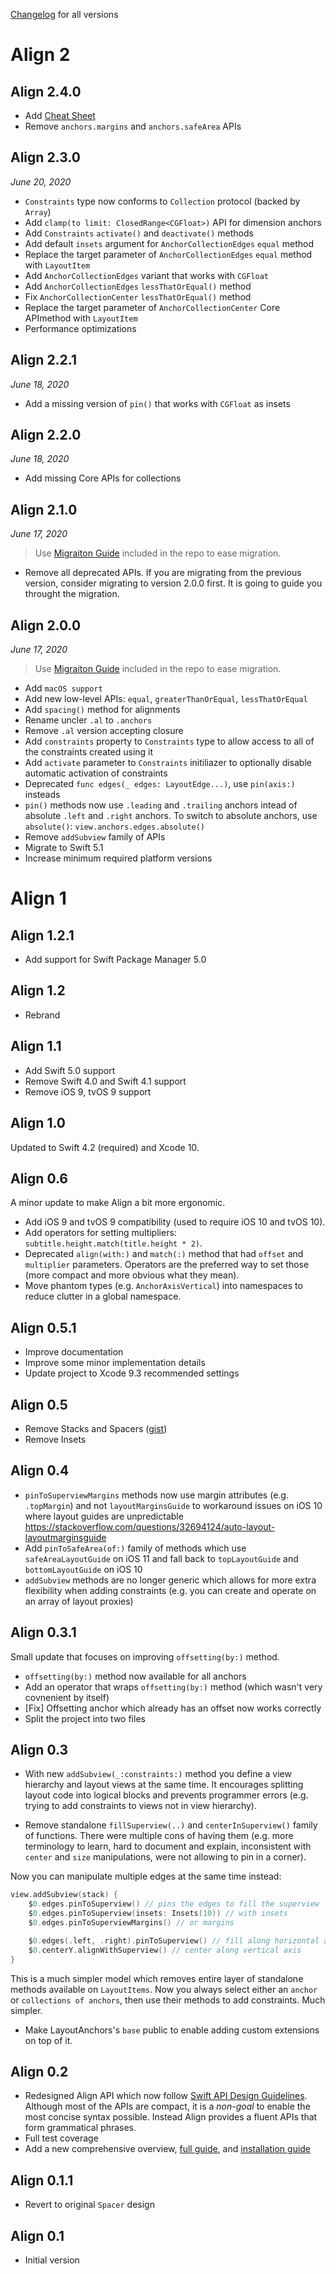 [Changelog](https://github.com/kean/Align/releases) for all versions

# Align 2

## Align 2.4.0

- Add [Cheat Sheet](https://github.com/kean/Align/files/4809887/align-cheat-sheet.pdf)
- Remove `anchors.margins` and `anchors.safeArea` APIs

## Align 2.3.0

*June 20, 2020*

- `Constraints` type now conforms to `Collection` protocol (backed by `Array`)
- Add `clamp(to limit: ClosedRange<CGFloat>)` API for dimension anchors
- Add `Constraints` `activate()` and `deactivate()` methods
- Add default `insets` argument for `AnchorCollectionEdges`  `equal` method
- Replace the target parameter of `AnchorCollectionEdges` `equal` method with `LayoutItem`
- Add `AnchorCollectionEdges` variant that works with `CGFloat`
- Add `AnchorCollectionEdges`  `lessThatOrEqual()` method 
- Fix `AnchorCollectionCenter` `lessThatOrEqual()` method
- Replace the target parameter of `AnchorCollectionCenter` Core APImethod with `LayoutItem`
- Performance optimizations

## Align 2.2.1

*June 18, 2020*

- Add a missing version of `pin()` that works with `CGFloat` as insets 

## Align 2.2.0

*June 18, 2020*

- Add missing Core APIs for collections 

## Align 2.1.0

*June 17, 2020*

> Use [Migraiton Guide](https://github.com/kean/Align/blob/master/Docs/MigrationGuide2.md) included in the repo to ease migration.

- Remove all deprecated APIs. If you are migrating from the previous version, consider migrating to version 2.0.0 first. It is going to guide you throught the migration.

## Align 2.0.0

*June 17, 2020*

> Use [Migraiton Guide](https://github.com/kean/Align/blob/master/Docs/MigrationGuide2.md) included in the repo to ease migration.

- Add `macOS support`
- Add new low-level APIs: `equal`, `greaterThanOrEqual`, `lessThatOrEqual`
- Add `spacing()` method for alignments
- Rename uncler `.al` to `.anchors`
- Remove `.al` version accepting closure
- Add `constraints` property to `Constraints` type to allow access to all of the constraints created using it
- Add `activate` parameter to `Constraints` initiliazer to optionally disable automatic activation of constraints
- Deprecated `func edges(_ edges: LayoutEdge...)`, use `pin(axis:)` insteads
- `pin()` methods now use `.leading` and `.trailing` anchors intead of absolute `.left` and `.right` anchors. To switch to absolute anchors, use `absolute()`: `view.anchors.edges.absolute()`
- Remove `addSubview` family of APIs
- Migrate to Swift 5.1
- Increase minimum required platform versions

# Align 1

## Align 1.2.1

- Add support for Swift Package Manager 5.0

## Align 1.2

- Rebrand

## Align 1.1

- Add Swift 5.0 support
- Remove Swift 4.0 and Swift 4.1 support
- Remove iOS 9, tvOS 9 support

## Align 1.0

Updated to Swift 4.2 (required) and Xcode 10.

## Align 0.6

A minor update to make Align a bit more ergonomic.

- Add iOS 9 and tvOS 9 compatibility (used to require iOS 10 and tvOS 10).
- Add operators for setting multipliers: `subtitle.height.match(title.height * 2)`.
- Deprecated `align(with:)` and `match(:)` method that had `offset` and `multiplier` parameters. Operators are the preferred way to set those (more compact and more obvious what they mean).
- Move phantom types (e.g. `AnchorAxisVertical`) into namespaces to reduce clutter in a global namespace.

## Align 0.5.1

- Improve documentation
- Improve some minor implementation details
- Update project to Xcode 9.3 recommended settings

## Align 0.5

- Remove Stacks and Spacers ([gist](https://gist.github.com/kean/e77bac3625124b1de559a241a72d1e09))
- Remove Insets

## Align 0.4

- `pinToSuperviewMargins` methods now use margin attributes (e.g. `.topMargin`) and not `layoutMarginsGuide` to workaround issues on iOS 10 where layout guides are unpredictable https://stackoverflow.com/questions/32694124/auto-layout-layoutmarginsguide
- Add `pinToSafeArea(of:)` family of methods which use `safeAreaLayoutGuide` on iOS 11 and fall back to `topLayoutGuide` and `bottomLayoutGuide` on iOS 10
- `addSubview` methods are no longer generic which allows for more extra flexibility when adding constraints (e.g. you can create and operate on an array of layout proxies)


## Align 0.3.1

Small update that focuses on improving  `offsetting(by:)` method.

- `offsetting(by:)` method now available for all anchors
- Add an operator that wraps `offsetting(by:)` method (which wasn't very covnenient by itself)
- [Fix] Offsetting anchor which already has an offset now works correctly
- Split the project into two files


## Align 0.3

-  With new `addSubview(_:constraints:)` method you define a view hierarchy and layout views at the same time. It encourages splitting layout code into logical blocks and prevents programmer errors (e.g. trying to add constraints to views not in view hierarchy).

- Remove standalone `fillSuperview(..)` and `centerInSuperview()` family of functions. There were multiple cons of having them (e.g. more terminology to learn, hard to document and explain, inconsistent with `center` and `size` manipulations, were not allowing to pin in a corner).

Now you can manipulate multiple edges at the same time instead:

```swift
view.addSubview(stack) {
    $0.edges.pinToSuperview() // pins the edges to fill the superview
    $0.edges.pinToSuperview(insets: Insets(10)) // with insets
    $0.edges.pinToSuperviewMargins() // or margins

    $0.edges(.left, .right).pinToSuperview() // fill along horizontal axis
    $0.centerY.alignWithSuperview() // center along vertical axis
}
```

This is a much simpler model which removes entire layer of standalone methods available on `LayoutItems`. Now you always select either an `anchor` or `collections of anchors`, then use their methods to add constraints. Much simpler.

- Make LayoutAnchors's `base` public to enable adding custom extensions on top of it.


## Align 0.2

- Redesigned Align API which now follow [Swift API Design Guidelines](https://swift.org/documentation/api-design-guidelines/). Although most of the APIs are compact, it is a *non-goal* to enable the most concise syntax possible. Instead Align provides a fluent APIs that form grammatical phrases.
- Full test coverage
- Add a new comprehensive overview, [full guide](https://github.com/kean/Align/blob/master/Docs/AlignGuide.md), and [installation guide](https://github.com/kean/Align/blob/master/Docs/InstallationGuide.md)


## Align 0.1.1

- Revert to original `Spacer` design


## Align 0.1

- Initial version
